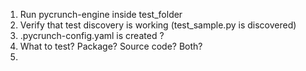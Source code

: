 1. Run pycrunch-engine inside test_folder
2. Verify that test discovery is working (test_sample.py is discovered)
3. .pycrunch-config.yaml is created ?
4. What to test? Package? Source code? Both?
5. 